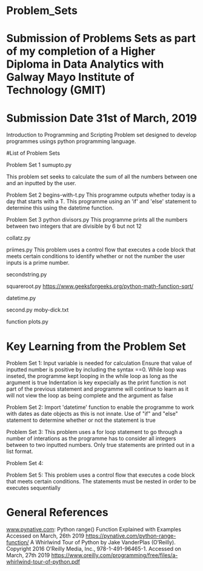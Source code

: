 # Problem_Sets
# Submission of Problems Sets as part of my completion of a Higher Diploma in Data Analytics with Galway Mayo Institute of Technology (GMIT) 
# Submission Date 31st of March, 2019

Introduction to Programming and Scripting Problem set designed to develop programmes usings python programming language. 

#List of Problem Sets

Problem Set 1 sumupto.py

This problem set seeks to calculate the sum of all the numbers between one and an inputted by the user. 

Problem Set 2 begins-with-t.py
This programme outputs whether today is a day that starts with a T. This programme using an 'if' and 'else' statement to determine this using the datetime function.

Problem Set 3 python divisors.py
This programme prints all the numbers between two integers that are divisible by 6 but not 12

collatz.py

priimes.py
This problem uses a control flow that executes a code block that meets certain conditions to identify whether or not the number the user inputs is a prime number.

secondstring.py

squareroot.py
https://www.geeksforgeeks.org/python-math-function-sqrt/

datetime.py

second.py moby-dick.txt

function plots.py

# Key Learning from the Problem Set
Problem Set 1: 
Input variable is needed for calculation
Ensure that value of inputted number is positive by including the syntax ==0. 
While loop was inseted, the programme kept looping in the while loop as long as the argument is true
Indentation is key expecially as the print function is not part of the previous statement and programme will continue to learn as it will not view the loop as being complete and the argument as false

Problem Set 2:
Import 'datetime' function to enable the programme to work with dates as date objects as this is not innate.
Use of "if" and "else" statement to determine whether or not the statement is true

Problem Set 3: 
This problem uses a for loop statement to go through a number of interations as the programme has to consider all integers between to two inputted numbers. Only true statements are printed out in a list format. 

Problem Set 4:

Problem Set 5: 
This problem uses a control flow that executes a code block that meets certain conditions. 
The statements must be nested in order to be executes sequentially


# General References
www.pynative.com: Python range() Function Explained with Examples Accessed on March, 26th 2019 https://pynative.com/python-range-function/
A Whirlwind Tour of Python by Jake VanderPlas (O’Reilly). Copyright 2016 O’Reilly Media, Inc., 978-1-491-96465-1. Accessed on March, 27th 2019 https://www.oreilly.com/programming/free/files/a-whirlwind-tour-of-python.pdf 

 
